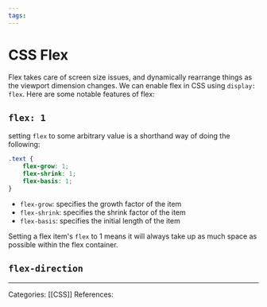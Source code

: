 ```yaml
---
tags:
---
```

# CSS Flex
Flex takes care of screen size issues, and dynamically rearrange things as the viewport dimension changes. We can enable flex in CSS using `display: flex`. Here are some notable features of flex:

## `flex: 1`
setting `flex` to some arbitrary value is a shorthand way of doing the following:
```css
.text {
	flex-grow: 1;
	flex-shrink: 1;
	flex-basis: 1;
}
```
- `flex-grow`: specifies the growth factor of the item
- `flex-shrink`: specifies the shrink factor of the item
- `flex-basis`: specifies the initial length of the item

Setting a flex item's `flex` to 1 means it will always take up as much space as possible within the flex container.

## `flex-direction`






---
Categories: [[CSS]]
References:
